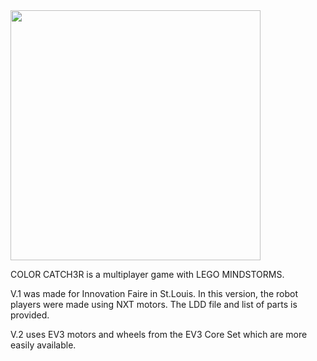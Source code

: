 
<img align="middle" height="400" src="IMG_1204.jpeg">

COLOR CATCH3R is a multiplayer game with LEGO MINDSTORMS.

V.1 was made for Innovation Faire in St.Louis.  In this version, the robot players were made using NXT motors. The LDD file and list of parts is provided.

V.2 uses EV3 motors and wheels from the EV3 Core Set which are more easily available.
